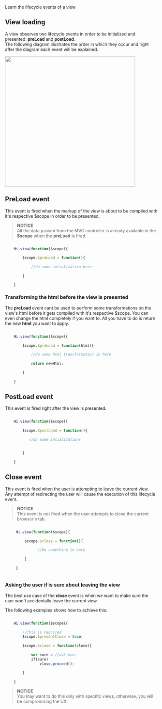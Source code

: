 <!--Topic description-->
<description>Learn the lifecycle events of a view</description>


## View loading
A view observes two lifecycle events in order to be initialized and presented: __preLoad__ and __postLoad__.<br>
The following diagram illustrates the order in which they occur and right after the diagram each event will be explained.<br>

<img class="diagram" style="height:430px" src="assets/images/diagrams/view-events.png" />


## PreLoad event
This event is fired when the markup of the view is about to be compiled with it's respective $scope in order to be presented.<br>

> **NOTICE**<br> All the data passed from the MVC controller is already available in the __$scope__ when the __preLoad__ is fired.



```js

    Hi.view(function($scope){
    
        $scope.$preLoad = function(){
            
            //do some intialization here
            
        }
    
    }

```

### Transforming the html before the view is presented
The __preLoad__ event cant be used to perform some transformations on the view's html before it gets compiled with it's respective $scope.
You can even change the html completely if you want to. All you have to do is return the new __html__ you want to apply.
```js

    Hi.view(function($scope){
     
        $scope.$preLoad = function(html){
            
            //do some html transformation in here
                        
            return newHtml;
            
        }
    
    }

```


## PostLoad event
This event is fired right after the view is presented.


````js

    Hi.view(function($scope){
        
        $scope.$postLoad = function(){
                
           //do some intializations
                
                
        }
        
    }


````


## Close event
This event is fired when the user is attempting to leave the current view. Any attempt of redirecting the user
will cause the execution of this lifecycle event.

> **NOTICE**<br> This event is not fired when the user attempts to close the current browser's tab.


```js

     Hi.view(function($scope){
            
         $scope.$close = function(){
                                 
               //Do something in here                 
                    
         }
            
     }
    

```

### Asking the user if is sure about leaving the view
The best use case of the __close__ event is when we want to make sure the user won't accidentally leave the current view. 

The following examples shows how to achieve this:


```js

    Hi.view(function($scope){
                
        //This is required        
        $scope.$preventClose = true;
                
        $scope.$close = function(close){
                                     
            var sure = //ask user
            if(sure)
                close.proceed();
                        
        }
                
    }

```


> **NOTICE**<br> You may want to do this only with specific views, otherwise, you will be compromising the UX.<br>










